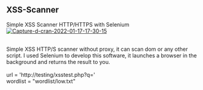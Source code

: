 ## XSS-Scanner
Simple XSS Scanner HTTP/HTTPS with Selenium<br>
<a href='https://postimg.cc/PPSTvjzg' target='_blank'><img src='https://i.postimg.cc/6pX3S67p/Capture-d-cran-2022-01-17-17-30-15.png' border='0' alt='Capture-d-cran-2022-01-17-17-30-15'/></a><br><br>

Simple XSS HTTP/S scanner without proxy, it can scan dom or any other script. I used Selenium to develop this software, it launches a browser in the background and returns the result to you.<br><br>url = 'http://testing/xsstest.php?q='<br>wordlist = "wordlist/low.txt"<br>

